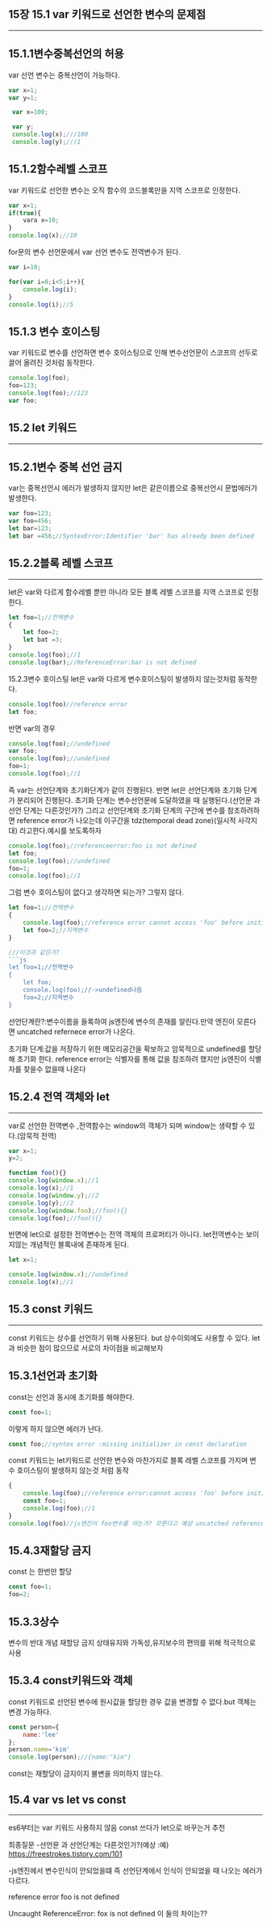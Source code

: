 15장
15.1 var 키워드로 선언한 변수의 문제점
----
----- 
15.1.1변수중복선언의 허용
--------


var 선언 변수는 중복선언이 가능하다.
```js
var x=1;
var y=1;

 var x=100;

 var y;
 console.log(x);///100
 console.log(y);///1
```

15.1.2함수레벨 스코프
--------
var 키워드로 선언한 변수는 오직 함수의 코드블록만을 지역 스코프로 인정한다.

```js
var x=1;
if(true){
    vara x=10;
}
console.log(x);//10
```
for문의 변수 선언문에서 var 선언 변수도 전역변수가 된다.

```js
var i=10;

for(var i=0;i<5;i++){
    console.log(i);
}
console.log(i);//5
```

15.1.3 변수 호이스팅
--------
var 키워드로 변수를 선언하면 변수 호이스팅으로 인해 변수선언문이 스코프의 선두로 끌어 올려진 것처럼 동작한다.
```js
console.log(foo);
foo=123;
console.log(foo);//123
var foo;
```

15.2 let 키워드
---------
----------

15.2.1변수 중복 선언 금지
------
var는  중복선언시 에러가 발생하지 않지만 let은 같은이름으로 중복선언시 문법에러가 발생한다.

```js
var foo=123;
var foo=456;
let bar=123;
let bar =456;//SyntexError:Identifier 'bar' has already been defined
```


15.2.2블록 레벨 스코프
-----------
-----------
let은 var와 다르게 함수레벨 뿐만 아니라 모든 블록 레벨 스코프를 지역 스코프로 인정한다.

```js
let foo=1;//전역변수
{
    let foo=2;
    let bat =3;
}
console.log(foo);//1
console.log(bar);//ReferenceError:bar is not defined
```
15.2.3변수 호이스팅
let은  var와 다르게 변수호이스팅이 발생하지 않는것처럼 동작한다.

```js
console.log(foo)//reference error
let foo;
```
반면 var의 경우
```js
console.log(foo);//undefined
var foo;
console.log(foo);//undefined
foo=1;
console.log(foo);//1
```
즉 var는 선언단계와 초기화단계가 같이 진행된다.
반면 let은 선언단계와 초기화 단계가 분리되어 진행된다.
초기화 단계는 변수선언문에 도달하였을 때 실행된다.(선언문 과 선언 단계는 다른것인가?) 
그리고 선언단계와 초기화 단계의 구간에 변수를 참조하려하면 reference error가 나오는데 이구간을 tdz(temporal dead zone)(일시적 사각지대) 라고한다.예시를 보도록하자

```js
console.log(foo);//referenceerror:foo is not defined
let foo;
console.log(foo);//undefined
foo=1;
console.log(foo);//1
```
그럼 변수 호이스팅이 없다고 생각하면 되는가?
그렇지 않다.
```js
let foo=1;//전역변수
{
    console.log(foo);//reference error cannot access 'foo' before initialization
    let foo=2;//지역변수
}

///이것과 같은가?
```js
let foo=1;//전역변수
{
    let foo;
    console.log(foo);//->undefined나옴
    foo=2;//지역변수
}
```
선언단계란?:변수이름을 들록하여 js엔진에 변수의 존재를 알린다.만약 엔진이 모른다면 uncatched refernece error가 나온다.


초기화 단계:값을 저장하기 위한 메모리공간을 확보하고 암묵적으로 undefined를 할당해 초기화 한다.
reference error는  식별자를 통해 값을 참조하려 했지만 js엔진이 식별자를 찾을수 없을때 나온다


15.2.4 전역 객체와 let
----
----- 
var로 선언한 전역변수 ,전역함수는 window의 객체가 되며 window는 생략할 수 있다.(암묵적 전역)

```js
var x=1;
y=2;

function foo(){}
console.log(window.x);//1
console.log(x);//1
console.log(window.y);//2
console.log(y);//2
console.log(window.foo);//foo(){}
console.log(foo);//foo(){}
```
반면에 let으로 설정한 전역변수는 전역 객체의 프로퍼티가 아니다.
let전역변수는 보이지않는 개념적인 블록내에 존재하게 된다.

```js
let x=1;

console.log(window.x);//undefined
console.log(x);//1
```

15.3 const 키워드
-----
------
const 키워드는 상수를 선언하기 위해 사용된다.
but 상수이외에도 사용할 수 있다.
let과 비슷한 점이 많으므로 서로의 차이점을 비교해보자

15.3.1선언과 초기화
------
const는 선언과 동시에 초기화를 해야한다.

```js
const foo=1;
```
이렇게 하지 않으면 에러가 난다.

```js
const foo;//syntex error :missing initializer in const declaration
```
const 키워드는 let키워드로 선언한 변수와 마찬가지로 블록 레벨 스코프를 가지며 변수 호이스팅이 발생하지 않는것 처럼 동작
```js
{
    console.log(foo);//reference error:cannot access 'foo' before initialization
    const foo=1;
    console.log(foo);//1
}
console.log(foo)//js엔진이 foo변수를 아는가? 모른다고 예상 uncatched reference error 예상;;
```
15.4.3재할당 금지
----
const 는 한번만 할당

```js
const foo=1;
foo=2;
```
15.3.3상수
-----
변수의 반대 개념 재할당 금지
상태유지와 가독성,유지보수의 편의를 위해 적극적으로 사용 

15.3.4 const키워드와 객체 
--------------
const 키워드로 선언된 변수에 원시값을 할당한 경우 값을 변경할 수 없다.but 객체는 변경 가능하다.

```js
const person={
    name:'lee'
};
person.name='kim'
console.log(person);//{name:"kim"}
```
const는 재할당이 금지이지 불변을 의미하지 않는다.

15.4 var vs let vs const 
----
----
es6부터는 var 키워드 사용하지 않음
const 쓰다가 let으로 바꾸는거 추천


최종질문
-선언문 과 선언단계는 다른것인가?(예상 :예)
https://freestrokes.tistory.com/101



-js엔진에서 변수인식이 안되었을떄 즉 선언단계에서 인식이 안되었을 때 나오는 에러가 다르다.



reference error foo is not defined

Uncaught ReferenceError: fox is not defined 
이 둘의 차이는??